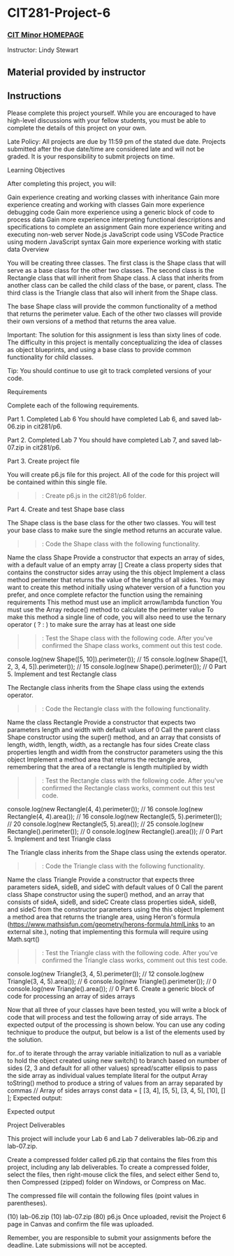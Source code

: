 # CIT281-Project-6
### [CIT Minor HOMEPAGE](https://drewlesh.github.io/)

Instructor: Lindy Stewart
## Material provided by instructor ## 
## Instructions

Please complete this project yourself. While you are encouraged to have high-level discussions with your fellow students, you must be able to complete the details of this project on your own.

Late Policy: All projects are due by 11:59 pm of the stated due date. Projects submitted after the due date/time are considered late and will not be graded.  It is your responsibility to submit projects on time.

Learning Objectives

After completing this project, you will:

Gain experience creating and working classes with inheritance
Gain more experience creating and working with classes
Gain more experience debugging code
Gain more experience using a generic block of code to process data
Gain more experience interpreting functional descriptions and specifications to complete an assignment
Gain more experience writing and executing non-web server Node.js JavaScript code using VSCode
Practice using modern JavaScript syntax
Gain more experience working with static data
Overview

You will be creating three classes. The first class is the Shape class that will serve as a base class for the other two classes. The second class is the Rectangle class that will inherit from Shape class. A class that inherits from another class can be called the child class of the base, or parent, class. The third class is the Triangle class that also will inherit from the Shape class.

The base Shape class will provide the common functionality of a method that returns the perimeter value. Each of the other two classes will provide their own versions of a method that returns the area value. 

Important: The solution for this assignment is less than sixty lines of code. The difficulty in this project is mentally conceptualizing the idea of classes as object blueprints, and using a base class to provide common functionality for child classes.

Tip: You should continue to use git to track completed versions of your code.

Requirements

Complete each of the following requirements.

Part 1. Completed Lab 6
You should have completed Lab 6, and saved lab-06.zip in cit281/p6.

Part 2. Completed Lab 7
You should have completed Lab 7, and saved lab-07.zip in cit281/p6.

Part 3. Create project file

You will create p6.js file for this project. All of the code for this project will be contained within this single file.

>>: Create p6.js in the cit281/p6 folder.  

Part 4. Create and test Shape base class

The Shape class is the base class for the other two classes. You will test your base class to make sure the single method returns an accurate value.

>>: Code the Shape class with the following functionality.

Name the class Shape
Provide a constructor that expects an array of sides, with a default value of an empty array []
Create a class property sides that contains the constructor sides array using the this object
Implement a class method perimeter that returns the value of the lengths of all sides.
You may want to create this method initially using whatever version of a function you prefer, and once complete refactor the function using the remaining requirements
This method must use an implicit arrow/lambda function
You must use the Array reduce() method to calculate the perimeter value
To make this method a single line of code, you will also need to use the ternary operator ( ? : ) to make sure the array has at least one side
>>: Test the Shape class with the following code. After you've confirmed the Shape class works, comment out this test code.

console.log(new Shape([5, 10]).perimeter());  // 15
console.log(new Shape([1, 2, 3, 4, 5]).perimeter()); // 15
console.log(new Shape().perimeter()); // 0
Part 5. Implement and test Rectangle class

The Rectangle class inherits from the Shape class using the extends operator. 

>>: Code the Rectangle class with the following functionality.

Name the class Rectangle
Provide a constructor that expects two parameters length and width with default values of 0
Call the parent class Shape constructor using the super() method, and an array that consists of length, width, length, width, as a rectangle has four sides
Create class properties length and width from the constructor parameters using the this object
Implement a method area that returns the rectangle area, remembering that the area of a rectangle is length multiplied by width
>>: Test the Rectangle class with the following code. After you've confirmed the Rectangle class works, comment out this test code.

console.log(new Rectangle(4, 4).perimeter());  // 16
console.log(new Rectangle(4, 4).area());  // 16
console.log(new Rectangle(5, 5).perimeter()); // 20
console.log(new Rectangle(5, 5).area()); // 25
console.log(new Rectangle().perimeter()); // 0
console.log(new Rectangle().area()); // 0
Part 5. Implement and test Triangle class

The Triangle class inherits from the Shape class using the extends operator. 

>>: Code the Triangle class with the following functionality.

Name the class Triangle
Provide a constructor that expects three parameters sideA, sideB, and sideC with default values of 0
Call the parent class Shape constructor using the super() method, and an array that consists of sideA, sideB, and sideC
Create class properties sideA, sideB, and sideC from the constructor parameters using the this object
Implement a method area that returns the triangle area, using Heron's formula (https://www.mathsisfun.com/geometry/herons-formula.htmlLinks to an external site.), noting that implementing this formula will require using Math.sqrt()
>>: Test the Triangle class with the following code. After you've confirmed the Triangle class works, comment out this test code.

console.log(new Triangle(3, 4, 5).perimeter());  // 12
console.log(new Triangle(3, 4, 5).area());  // 6
console.log(new Triangle().perimeter()); // 0
console.log(new Triangle().area()); // 0
Part 6. Create a generic block of code for processing an array of sides arrays

Now that all three of your classes have been tested, you will write a block of code that will process and test the following array of side arrays. The expected output of the processing is shown below. You can use any coding technique to produce the output, but below is a list of the elements used by the solution.

for..of to iterate through the array
variable initialization to null as a variable to hold the object created using new
switch() to branch based on number of sides (2, 3 and default for all other values)
spread/scatter ellipsis to pass the side array as individual values
template literal for the output
Array toString() method to produce a string of values from an array separated by commas
// Array of sides arrays
const data = [ [3, 4], [5, 5], [3, 4, 5], [10], [] ];
Expected output:

Expected output  

Project Deliverables

This project will include your Lab 6 and Lab 7 deliverables lab-06.zip and lab-07.zip.

Create a compressed folder called p6.zip  that contains the files from this project, including any lab deliverables. To create a compressed folder, select the files, then right-mouse click the files, and select either Send to, then Compressed (zipped) folder  on Windows, or Compress  on Mac.

The compressed file will contain the following files (point values in parentheses).

(10) lab-06.zip
(10) lab-07.zip
(80) p6.js
Once uploaded, revisit the Project 6 page in Canvas and confirm the file was uploaded.

Remember, you are responsible to submit your assignments before the deadline. Late submissions will not be accepted.
